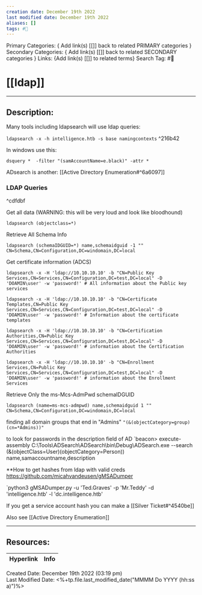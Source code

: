 ```yaml
---
creation date: December 19th 2022
last modified date: December 19th 2022
aliases: []
tags: #📕
---
```


Primary Categories: { Add link(s) [[]] back to related PRIMARY categories }
Secondary Categories:  { Add link(s) [[]] back to related SECONDARY categories }
Links: {Add link(s) [[]] to related terms}
Search Tag: #📕  

# [[ldap]]  
___

## Description:  

Many tools including ldapsearch will use ldap queries:

`ldapsearch -x -h intelligence.htb -s base namingcontexts` ^216b42

In windows use this:
```
dsquery *  -filter "(samAccountName=e.black)" -attr *
```

ADsearch is another:
[[Active Directory Enumeration#^6a6097]]

### LDAP Queries

^cdfdbf

Get all data (WARNING: this will be very loud and look like bloodhound)
```
ldapsearch (objectclass=*)
```

Retrieve All Schema Info

```
ldapsearch (schemaIDGUID=*) name,schemaidguid -1 "" CN=Schema,CN=Configuration,DC=windomain,DC=local
```

Get certificate information (ADCS)
```
ldapsearch -x -H 'ldap://10.10.10.10' -b "CN=Public Key Services,CN=Services,CN=Configuration,DC=test,DC=local" -D 'DOAMIN\user' -w 'password!' # All information about the Public key services

ldapsearch -x -H 'ldap://10.10.10.10' -b "CN=Certificate Templates,CN=Public Key Services,CN=Services,CN=Configuration,DC=test,DC=local" -D 'DOAMIN\user' -w 'password!' # Information about the certificate templates

ldapsearch -x -H 'ldap://10.10.10.10' -b "CN=Certification Authorities,CN=Public Key Services,CN=Services,CN=Configuration,DC=test,DC=local" -D 'DOAMIN\user' -w 'password!' # information about the Certification Authorities

ldapsearch -x -H 'ldap://10.10.10.10' -b "CN=Enrollment Services,CN=Public Key Services,CN=Services,CN=Configuration,DC=test,DC=local" -D 'DOAMIN\user' -w 'password!' # information about the Enrollment Services
```

Retrieve Only the ms-Mcs-AdmPwd schemaIDGUID

```
ldapsearch (name=ms-mcs-admpwd) name,schemaidguid 1 "" CN=Schema,CN=Configuration,DC=windomain,DC=local
```

finding all domain groups that end in "Admins"
`"(&(objectCategory=group)(cn=*Admins))"`

to look for passwords in the description field of AD
`beacon> execute-assembly C:\Tools\ADSearch\ADSearch\bin\Debug\ADSearch.exe --search (&(objectClass=User)(objectCategory=Person)) name,samaccountname,description






**How to get hashes from ldap with valid creds
https://github.com/micahvandeusen/gMSADumper

`python3 gMSADumper.py -u 'Ted.Graves' -p 'Mr.Teddy' -d 'intelligence.htb' -l 'dc.intelligence.htb'

If you get a service account hash you can make a [[Silver Ticket#^4540be]]


Also see [[Active Directory Enumeration]]

___

## Resources:

| Hyperlink | Info |
| --------- | ---- |


Created Date: December 19th 2022 (03:19 pm)  
Last Modified Date: <%+tp.file.last_modified_date("MMMM Do YYYY (hh:ss a)")%>
